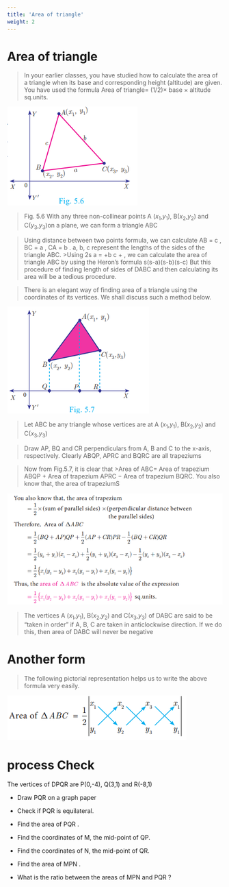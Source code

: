 ```yaml
---
title: 'Area of triangle'
weight: 2
---
```


# Area of triangle

>In your earlier classes, you have studied how to calculate the area of a triangle when its base and corresponding height (altitude) are given. You have used the formula
> Area of triangle= (1/2)× base × altitude sq.units.

![alt text](../media/image256.png)

> Fig. 5.6
>With any three non-collinear points A (*x*<sub>1</sub>,*y*<sub>1</sub>), 
B(*x*<sub>2</sub>,*y*<sub>2</sub>) and C(*y*<sub>3</sub>,*y*<sub>3</sub>)on a plane, we can form a triangle ABC

>Using distance between two points formula, we can calculate AB = c , BC = a , CA = b . a, b, c represent the lengths of the sides of the triangle ABC. >Using 2s a = +b c + , we can calculate the area of triangle ABC by using the Heron’s formula s(s-a)(s-b)(s-c) But this procedure of finding length of sides of DABC and then calculating its area will be a tedious procedure.

>There is an elegant way of finding area of a triangle using the coordinates of its vertices. We shall discuss such a method below.

![alt text](../media/image257.png)

>Let ABC be any triangle whose vertices are at A (*x*<sub>1</sub>,*y*<sub>1</sub>), 
B(*x*<sub>2</sub>,*y*<sub>2</sub>) and C(*x*<sub>3</sub>,*y*<sub>3</sub>)

>Draw AP, BQ and CR perpendiculars from A, B
and C to the x-axis, respectively. 
>Clearly ABQP, APRC and BQRC are all trapeziums

>Now from Fig.5.7, it is clear that >Area of ABC= Area of trapezium ABQP + Area of trapezium APRC − Area of trapezium BQRC. You also know that, the area of trapeziumS

![alt text](../media/image258.png)


>The vertices A (*x*<sub>1</sub>,*y*<sub>1</sub>), B(*x*<sub>2</sub>,*y*<sub>2</sub>) and C(*x*<sub>3</sub>,*y*<sub>3</sub>) of DABC are said to be “taken in order” if A, B, C are taken in anticlockwise direction. If we do this, then area of DABC will never be negative
# Another form
>The following pictorial representation helps us to write the above formula very easily.

![alt text](../media/image259.png)


# process Check

The vertices of DPQR are P(0,-4), Q(3,1) and R(-8,1)
-  Draw PQR on a graph paper

-  Check if PQR is equilateral.

-  Find the area of PQR .

-  Find the coordinates of M, the mid-point of QP. 

-  Find the coordinates of N, the mid-point of QR.

-  Find the area of MPN .

-   What is the ratio between the areas of MPN and PQR ?

